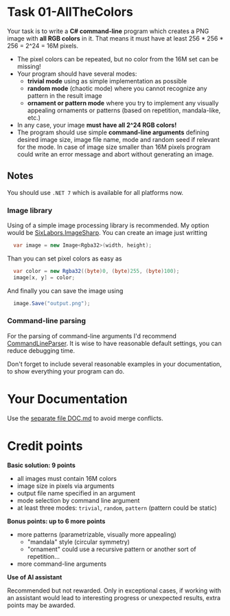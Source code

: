 # Task 01-AllTheColors
Your task is to write a **C# command-line** program which creates a PNG image
with **all RGB colors** in it. That means it must have at least
256 * 256 * 256 = 2^24 = 16M pixels.

* The pixel colors can be repeated, but no color from the 16M set can be missing!
* Your program should have several modes:
  * **trivial mode** using as simple implementation as possible
  * **random mode** (chaotic mode) where you cannot recognize any pattern
	in the result image
  * **ornament or pattern mode** where you try to implement any visually
	appealing ornaments or patterns (based on repetition, mandala-like,
	etc.)
* In any case, your image **must have all 2^24 RGB colors!**
* The program should use simple **command-line arguments** defining desired
  image size, image file name, mode and random seed if relevant for the mode.
  In case of image size smaller than 16M pixels program could write an error
  message and abort without generating an image.

## Notes
You should use `.NET 7` which is available for all platforms now.

### Image library
Using of a simple image processing library is recommended. My option would
be [SixLabors.ImageSharp](https://www.nuget.org/packages/SixLabors.ImageSharp/).
You can create an image just writting
```csharp
  var image = new Image<Rgba32>(width, height);
```
  Than you can set pixel colors as easy as
```csharp
  var color = new Rgba32((byte)0, (byte)255, (byte)100);
  image[x, y] = color;
```
  And finally you can save the image using
```csharp
  image.Save("output.png");
```
### Command-line parsing
For the parsing of command-line arguments I'd recommend
[CommandLineParser](https://www.nuget.org/packages/CommandLineParser/).
It is wise to have reasonable default settings, you can reduce debugging time.

Don't forget to include several reasonable examples in your documentation,
to show everything your program can do.

# Your Documentation
Use the [separate file DOC.md](DOC.md) to avoid merge conflicts.

# Credit points
**Basic solution: 9 points**
* all images must contain 16M colors
* image size in pixels via arguments
* output file name specified in an argument
* mode selection by command line argument
* at least three modes: `trivial`, `random`, `pattern` (pattern could be static)

**Bonus points: up to 6 more points**
* more patterns (parametrizable, visually more appealing)
  * "mandala" style (circular symmetry)
  * "ornament" could use a recursive pattern or another sort of repetition...
* more command-line arguments

**Use of AI assistant**

Recommended but not rewarded. Only in exceptional cases, if working with
an assistant would lead to interesting progress or unexpected results,
extra points may be awarded.
